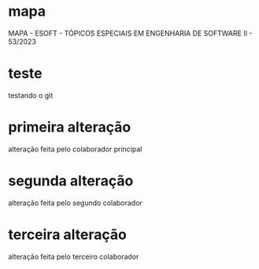 # mapa
MAPA - ESOFT - TÓPICOS ESPECIAIS EM ENGENHARIA DE SOFTWARE II - 53/2023

# teste
testando o git

# primeira alteração
alteração feita pelo colaborador principal

# segunda alteração
alteração feita pelo segundo colaborador

# terceira alteração
alteração feita pelo terceiro colaborador
